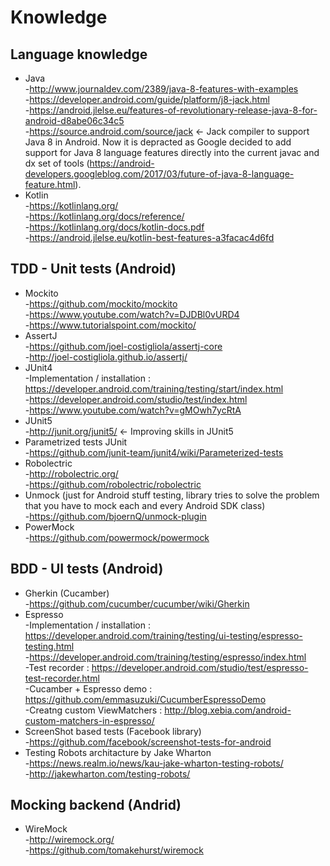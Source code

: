 # Knowledge <br/>

## Language knowledge <br/>

  * Java <br/>
      -http://www.journaldev.com/2389/java-8-features-with-examples <br/>
      -https://developer.android.com/guide/platform/j8-jack.html <br/>
      -https://android.jlelse.eu/features-of-revolutionary-release-java-8-for-android-d8abe06c34c5 <br/>
      -https://source.android.com/source/jack <- Jack compiler to support Java 8 in Android. Now it is depracted as Google decided to add support for Java 8 language features directly into the current javac and dx set of tools (https://android-developers.googleblog.com/2017/03/future-of-java-8-language-feature.html). <br/>
  * Kotlin <br/>
      -https://kotlinlang.org/ <br/>
      -https://kotlinlang.org/docs/reference/ <br/>
      -https://kotlinlang.org/docs/kotlin-docs.pdf <br/>
      -https://android.jlelse.eu/kotlin-best-features-a3facac4d6fd <br/>

## TDD - Unit tests (Android) <br/>

  * Mockito <br/>
      -https://github.com/mockito/mockito <br/>
      -https://www.youtube.com/watch?v=DJDBl0vURD4 <br/>
      -https://www.tutorialspoint.com/mockito/ <br/>
  * AssertJ <br/>
      -https://github.com/joel-costigliola/assertj-core <br/>
      -http://joel-costigliola.github.io/assertj/ <br/>
  * JUnit4 <br/>
      -Implementation / installation : https://developer.android.com/training/testing/start/index.html <br/>
      -https://developer.android.com/studio/test/index.html <br/>
      -https://www.youtube.com/watch?v=gMOwh7ycRtA <br/>
  * JUnit5 <br/>
      -http://junit.org/junit5/ <- Improving skills in JUnit5 <br/>
  * Parametrized tests JUnit <br/>
      -https://github.com/junit-team/junit4/wiki/Parameterized-tests <br/>
  * Robolectric<br/>
      -http://robolectric.org/ <br/>
      -https://github.com/robolectric/robolectric <br/>
  * Unmock (just for Android stuff testing, library tries to solve the problem that you have to mock each and every Android SDK class) <br/>
      -https://github.com/bjoernQ/unmock-plugin <br/>
  * PowerMock <br/>
      -https://github.com/powermock/powermock <br/>
      
## BDD - UI tests (Android) <br/>

  * Gherkin (Cucamber) <br/>
      -https://github.com/cucumber/cucumber/wiki/Gherkin <br/>
  * Espresso <br/>
      -Implementation / installation : https://developer.android.com/training/testing/ui-testing/espresso-testing.html <br/>
      -https://developer.android.com/training/testing/espresso/index.html <br/>
      -Test recorder : https://developer.android.com/studio/test/espresso-test-recorder.html <br/>
      -Cucamber + Espresso demo : https://github.com/emmasuzuki/CucumberEspressoDemo <br/>
      -Creatng custom ViewMatchers : http://blog.xebia.com/android-custom-matchers-in-espresso/ <br/>
  * ScreenShot based tests (Facebook library) <br/>
      -https://github.com/facebook/screenshot-tests-for-android <br/>
  * Testing Robots architacture by Jake Wharton <br/>
      -https://news.realm.io/news/kau-jake-wharton-testing-robots/ <br/>
      -http://jakewharton.com/testing-robots/ <br/>
      
## Mocking backend (Andrid) <br/>

  * WireMock <br/>
      -http://wiremock.org/ <br/>
      -https://github.com/tomakehurst/wiremock <br/>
  
      
